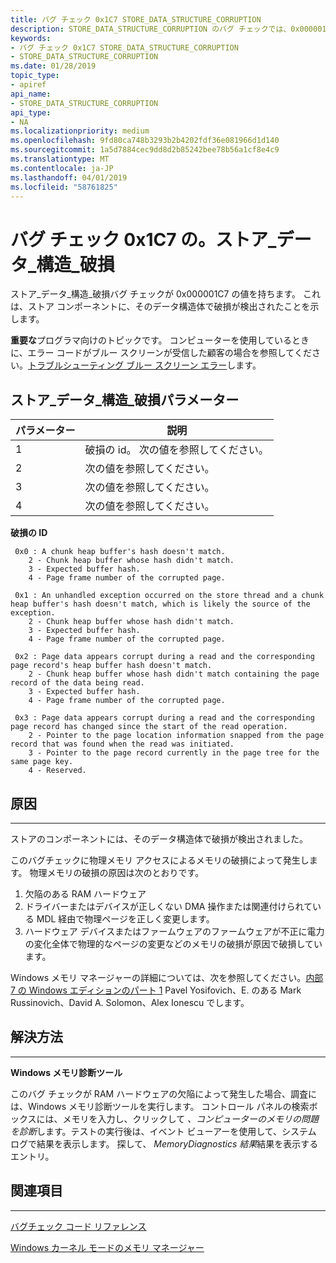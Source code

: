 ```yaml
---
title: バグ チェック 0x1C7 STORE_DATA_STRUCTURE_CORRUPTION
description: STORE_DATA_STRUCTURE_CORRUPTION のバグ チェックでは、0x000001C7 の値を持ちます。 これは、ストア コンポーネントに、そのデータ構造体で破損が検出されたことを示します。
keywords:
- バグ チェック 0x1C7 STORE_DATA_STRUCTURE_CORRUPTION
- STORE_DATA_STRUCTURE_CORRUPTION
ms.date: 01/28/2019
topic_type:
- apiref
api_name:
- STORE_DATA_STRUCTURE_CORRUPTION
api_type:
- NA
ms.localizationpriority: medium
ms.openlocfilehash: 9fd80ca748b3293b2b4202fdf36e081966d1d140
ms.sourcegitcommit: 1a5d7884cec9dd8d2b85242bee78b56a1cf8e4c9
ms.translationtype: MT
ms.contentlocale: ja-JP
ms.lasthandoff: 04/01/2019
ms.locfileid: "58761825"
---
```

# <a name="bug-check-0x1c7-storedatastructurecorruption"></a>バグ チェック 0x1C7 の。ストア\_データ\_構造\_破損

ストア\_データ\_構造\_破損バグ チェックが 0x000001C7 の値を持ちます。 これは、ストア コンポーネントに、そのデータ構造体で破損が検出されたことを示します。

**重要な**プログラマ向けのトピックです。 コンピューターを使用しているときに、エラー コードがブルー スクリーンが受信した顧客の場合を参照してください。[トラブルシューティング ブルー スクリーン エラー](https://windows.microsoft.com/windows-10/troubleshoot-blue-screen-errors)します。
 

## <a name="storedatastructurecorruption-parameters"></a>ストア\_データ\_構造\_破損パラメーター

|パラメーター|説明|
|-------- |---------- |
|1|破損の id。 次の値を参照してください。 |
|2| 次の値を参照してください。 |
|3| 次の値を参照してください。 |
|4| 次の値を参照してください。 |


**破損の ID**

```text
 0x0 : A chunk heap buffer's hash doesn't match.
    2 - Chunk heap buffer whose hash didn't match.
    3 - Expected buffer hash.
    4 - Page frame number of the corrupted page.

 0x1 : An unhandled exception occurred on the store thread and a chunk heap buffer's hash doesn't match, which is likely the source of the exception.
    2 - Chunk heap buffer whose hash didn't match.
    3 - Expected buffer hash.
    4 - Page frame number of the corrupted page.

 0x2 : Page data appears corrupt during a read and the corresponding page record's heap buffer hash doesn't match.
    2 - Chunk heap buffer whose hash didn't match containing the page record of the data being read.
    3 - Expected buffer hash.
    4 - Page frame number of the corrupted page.
 
 0x3 : Page data appears corrupt during a read and the corresponding page record has changed since the start of the read operation.
    2 - Pointer to the page location information snapped from the page record that was found when the read was initiated.
    3 - Pointer to the page record currently in the page tree for the same page key.
    4 - Reserved.
```

## <a name="cause"></a>原因
-----

ストアのコンポーネントには、そのデータ構造体で破損が検出されました。

このバグチェックに物理メモリ アクセスによるメモリの破損によって発生します。 物理メモリの破損の原因は次のとおりです。

1.  欠陥のある RAM ハードウェア
2.  ドライバーまたはデバイスが正しくない DMA 操作または関連付けられている MDL 経由で物理ページを正しく変更します。
3.  ハードウェア デバイスまたはファームウェアのファームウェアが不正に電力の変化全体で物理的なページの変更などのメモリの破損が原因で破損しています。

Windows メモリ マネージャーの詳細については、次を参照してください。[内部 7 の Windows エディションのパート 1](https://docs.microsoft.com/en-us/sysinternals/learn/windows-internals) Pavel Yosifovich、E. のある Mark Russinovich、David A. Solomon、Alex Ionescu でします。

## <a name="resolution"></a>解決方法
-----

**Windows メモリ診断ツール**

このバグ チェックが RAM ハードウェアの欠陥によって発生した場合、調査には、Windows メモリ診断ツールを実行します。 コントロール パネルの検索ボックスには、メモリを入力し、クリックして *、コンピューターのメモリの問題を診断*します。テストの実行後は、イベント ビューアーを使用して、システム ログで結果を表示します。 探して、 *MemoryDiagnostics 結果*結果を表示するエントリ。

## <a name="see-also"></a>関連項目
----------

[バグチェック コード リファレンス](bug-check-code-reference2.md)

[Windows カーネル モードのメモリ マネージャー](https://docs.microsoft.com/en-us/windows-hardware/drivers/kernel/windows-kernel-mode-memory-manager)
